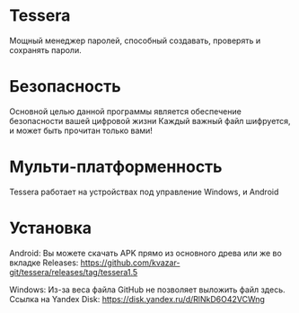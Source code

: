# Tessera
Мощный менеджер паролей, способный создавать, проверять и сохранять пароли.
# Безопасность
Основной целью данной программы является обеспечение безопасности вашей цифровой жизни
Каждый важный файл шифруется, и может быть прочитан только вами!
# Мульти-платформенность
Tessera работает на устройствах под управление Windows, и Android
# Установка
Android: Вы можете скачать APK прямо из основного древа или же во вкладке Releases: https://github.com/kvazar-git/tessera/releases/tag/tessera1.5


Windows: Из-за веса файла GitHub не позволяет выложить файл здесь. Ссылка на Yandex Disk: https://disk.yandex.ru/d/RlNkD6O42VCWng

